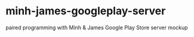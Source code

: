 # minh-james-googleplay-server
paired programming with Minh &amp; James Google Play Store server mockup

